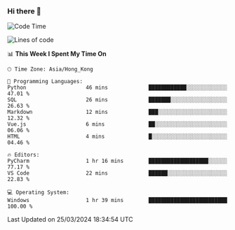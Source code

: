 ### Hi there 👋

<!--
**RoiexLee/RoiexLee** is a ✨ _special_ ✨ repository because its `README.md` (this file) appears on your GitHub profile.

Here are some ideas to get you started:

- 🔭 I’m currently working on ...
- 🌱 I’m currently learning ...
- 👯 I’m looking to collaborate on ...
- 🤔 I’m looking for help with ...
- 💬 Ask me about ...
- 📫 How to reach me: ...
- 😄 Pronouns: ...
- ⚡ Fun fact: ...
-->

<!--START_SECTION:waka-->
![Code Time](http://img.shields.io/badge/Code%20Time-482%20hrs%205%20mins-blue)

![Lines of code](https://img.shields.io/badge/From%20Hello%20World%20I%27ve%20Written-37.3%20thousand%20lines%20of%20code-blue)

📊 **This Week I Spent My Time On** 

```text
🕑︎ Time Zone: Asia/Hong_Kong

💬 Programming Languages: 
Python                   46 mins             ████████████░░░░░░░░░░░░░   47.01 % 
SQL                      26 mins             ███████░░░░░░░░░░░░░░░░░░   26.63 % 
Markdown                 12 mins             ███░░░░░░░░░░░░░░░░░░░░░░   12.32 % 
Vue.js                   6 mins              ██░░░░░░░░░░░░░░░░░░░░░░░   06.06 % 
HTML                     4 mins              █░░░░░░░░░░░░░░░░░░░░░░░░   04.46 % 

🔥 Editors: 
PyCharm                  1 hr 16 mins        ███████████████████░░░░░░   77.17 % 
VS Code                  22 mins             ██████░░░░░░░░░░░░░░░░░░░   22.83 % 

💻 Operating System: 
Windows                  1 hr 39 mins        █████████████████████████   100.00 % 
```


 Last Updated on 25/03/2024 18:34:54 UTC
<!--END_SECTION:waka-->
